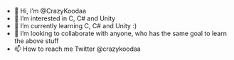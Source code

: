 - 👋 Hi, I’m @CrazyKoodaa
- 👀 I’m interested in C, C# and Unity
- 🌱 I’m currently learning C, C# and Unity :)
- 💞️ I’m looking to collaborate with anyone, who has the same goal to learn the above stuff
- 📫 How to reach me Twitter @crazykoodaa

<!---
CrazyKoodaa/CrazyKoodaa is a ✨ special ✨ repository because its `README.md` (this file) appears on your GitHub profile.
You can click the Preview link to take a look at your changes.
--->
